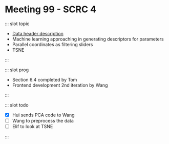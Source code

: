 # Meeting 99 - SCRC 4

<Meeting index="99" members="Cagatay, Elif, Hui, Wang" date="25 Nov 2020 15:00" nextDate="2 Dec 2020 15:00">

::: slot topic

- [Data header description](https://github.com/ScottishCovidResponse/Covid19_EERAModel)
- Machine learning approaching in generating descriptors for parameters
- Parallel coordinates as filtering sliders
- TSNE

:::

::: slot prog

- Section 6.4 completed by Tom
- Frontend development 2nd iteration by Wang

:::

::: slot todo

- [x] Hui sends PCA code to Wang
- [ ] Wang to preprocess the data
- [ ] Elif to look at TSNE

:::

</Meeting>
